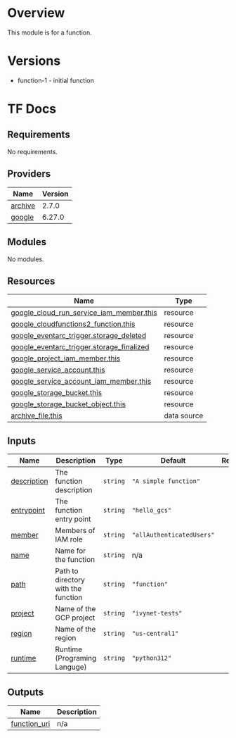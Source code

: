# Overview

This module is for a function.

# Versions
- function-1 - initial function

# TF Docs
<!-- BEGIN_TF_DOCS -->
## Requirements

No requirements.

## Providers

| Name | Version |
|------|---------|
| <a name="provider_archive"></a> [archive](#provider\_archive) | 2.7.0 |
| <a name="provider_google"></a> [google](#provider\_google) | 6.27.0 |

## Modules

No modules.

## Resources

| Name | Type |
|------|------|
| [google_cloud_run_service_iam_member.this](https://registry.terraform.io/providers/hashicorp/google/latest/docs/resources/cloud_run_service_iam_member) | resource |
| [google_cloudfunctions2_function.this](https://registry.terraform.io/providers/hashicorp/google/latest/docs/resources/cloudfunctions2_function) | resource |
| [google_eventarc_trigger.storage_deleted](https://registry.terraform.io/providers/hashicorp/google/latest/docs/resources/eventarc_trigger) | resource |
| [google_eventarc_trigger.storage_finalized](https://registry.terraform.io/providers/hashicorp/google/latest/docs/resources/eventarc_trigger) | resource |
| [google_project_iam_member.this](https://registry.terraform.io/providers/hashicorp/google/latest/docs/resources/project_iam_member) | resource |
| [google_service_account.this](https://registry.terraform.io/providers/hashicorp/google/latest/docs/resources/service_account) | resource |
| [google_service_account_iam_member.this](https://registry.terraform.io/providers/hashicorp/google/latest/docs/resources/service_account_iam_member) | resource |
| [google_storage_bucket.this](https://registry.terraform.io/providers/hashicorp/google/latest/docs/resources/storage_bucket) | resource |
| [google_storage_bucket_object.this](https://registry.terraform.io/providers/hashicorp/google/latest/docs/resources/storage_bucket_object) | resource |
| [archive_file.this](https://registry.terraform.io/providers/hashicorp/archive/latest/docs/data-sources/file) | data source |

## Inputs

| Name | Description | Type | Default | Required |
|------|-------------|------|---------|:--------:|
| <a name="input_description"></a> [description](#input\_description) | The function description | `string` | `"A simple function"` | no |
| <a name="input_entrypoint"></a> [entrypoint](#input\_entrypoint) | The function entry point | `string` | `"hello_gcs"` | no |
| <a name="input_member"></a> [member](#input\_member) | Members of IAM role | `string` | `"allAuthenticatedUsers"` | no |
| <a name="input_name"></a> [name](#input\_name) | Name for the function | `string` | n/a | yes |
| <a name="input_path"></a> [path](#input\_path) | Path to directory with the function | `string` | `"function"` | no |
| <a name="input_project"></a> [project](#input\_project) | Name of the GCP project | `string` | `"ivynet-tests"` | no |
| <a name="input_region"></a> [region](#input\_region) | Name of the region | `string` | `"us-central1"` | no |
| <a name="input_runtime"></a> [runtime](#input\_runtime) | Runtime (Programing Languge) | `string` | `"python312"` | no |

## Outputs

| Name | Description |
|------|-------------|
| <a name="output_function_uri"></a> [function\_uri](#output\_function\_uri) | n/a |
<!-- END_TF_DOCS -->

